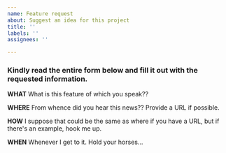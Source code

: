 ```yaml
---
name: Feature request
about: Suggest an idea for this project
title: ''
labels: ''
assignees: ''

---
```

### Kindly read the entire form below and fill it out with the requested information.

**WHAT**
What is this feature of which you speak??

**WHERE**
From whence did you hear this news?? Provide a URL if possible.

**HOW**
I suppose that could be the same as where if you have a URL, but if there's an example, hook me up.

**WHEN**
Whenever I get to it. Hold your horses...
